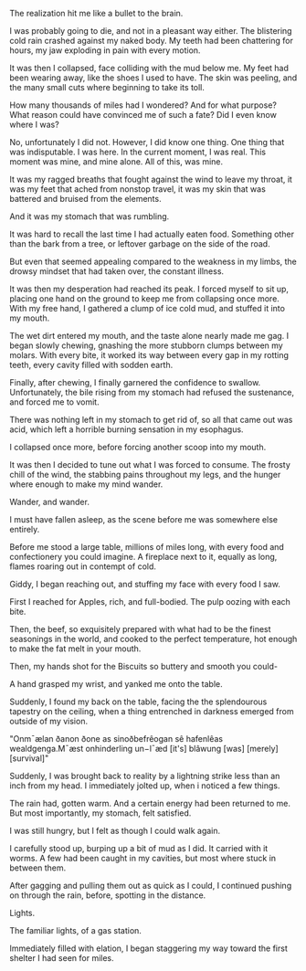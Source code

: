 The realization hit me like a bullet to the brain.

I was probably going to die, and not in a pleasant way either. The blistering cold rain crashed against my naked body. My teeth had been chattering for hours, my jaw exploding in pain with every motion.

It was then I collapsed, face colliding with the mud below me. My feet had been wearing away, like the shoes I used to have. The skin was peeling, and the many small cuts where beginning to take its toll.

How many thousands of miles had I wondered? And for what purpose? What reason could have convinced me of such a fate? Did I even know where I was?

No, unfortunately I did not. However, I did know one thing. One thing that was indisputable. I was here. In the current moment, I was real. This moment was mine, and mine alone. All of this, was mine.

It was my ragged breaths that fought against the wind to leave my throat, it was my feet that ached from nonstop travel, it was my skin that was battered and bruised from the elements. 

And it was my stomach that was rumbling. 

It was hard to recall the last time I had actually eaten food. Something other than the bark from a tree, or leftover garbage on the side of the road.

But even that seemed appealing compared to the weakness in my limbs, the drowsy mindset that had taken over, the constant illness. 

It was then my desperation had reached its peak. I forced myself to sit up, placing one hand on the ground to keep me from collapsing once more. With my free hand, I gathered a clump of ice cold mud, and stuffed it into my mouth.

The wet dirt entered my mouth, and the taste alone nearly made me gag. I began slowly chewing, gnashing the more stubborn clumps between my molars. With every bite, it worked its way between every gap in my rotting teeth, every cavity filled with sodden earth.

Finally, after chewing, I finally garnered the confidence to swallow. Unfortunately, the bile rising from my stomach had refused the sustenance, and forced me to vomit.

There was nothing left in my stomach to get rid of, so all that came out was acid, which left a horrible burning sensation in my esophagus. 

I collapsed once more, before forcing another scoop into my mouth.

It was then I decided to tune out what I was forced to consume. The frosty chill of the wind, the stabbing pains throughout my legs, and the hunger where enough to make my mind wander.

Wander, and wander.

I must have fallen asleep, as the scene before me was somewhere else entirely. 

Before me stood a large table, millions of miles long, with every food and confectionery you could imagine. A fireplace next to it, equally as long, flames roaring out in contempt of cold.


Giddy, I began reaching out, and stuffing my face with every food I saw.

First I reached for Apples, rich, and full-bodied. The pulp oozing with each bite.

Then, the beef, so exquisitely prepared with what had to be the finest seasonings in the world, and cooked to the perfect temperature, hot enough to make the fat melt in your mouth.

Then, my hands shot for the Biscuits so buttery and smooth you could-

A hand grasped my wrist, and yanked me onto the table.

Suddenly, I found my back on the table, facing the the splendourous tapestry on the ceiling, when a thing entrenched in darkness emerged from outside of my vision.

"Onm¯ælan ðanon ðone as sinoðbefrêogan sê hafenlêas wealdgenga.M¯æst onhinderling un−l¯æd [it's] blâwung [was] [merely] [survival]"

Suddenly, I was brought back to reality by a lightning strike less than an inch from my head. I immediately jolted up, when i noticed a few things.

The rain had, gotten warm. And a certain energy had been returned to me. But most importantly, my stomach, felt satisfied.

I was still hungry, but I felt as though I could walk again. 

I carefully stood up, burping up a bit of mud as I did. It carried with it worms. A few had been caught in my cavities, but most where stuck in between them.

After gagging and pulling them out as quick as I could, I continued pushing on through the rain, before, spotting in the distance.

Lights.

The familiar lights, of a gas station. 

Immediately filled with elation, I began staggering my way toward the first shelter I had seen for miles.